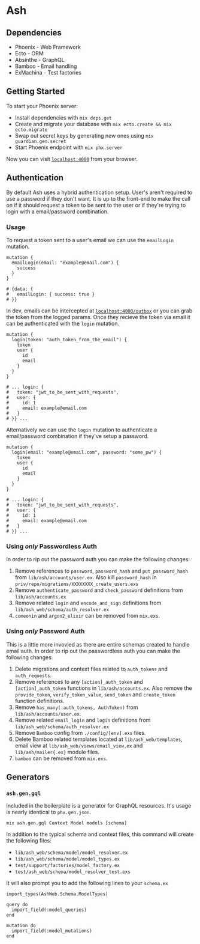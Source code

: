# Ash

## Dependencies
* Phoenix - Web Framework
* Ecto - ORM
* Absinthe - GraphQL
* Bamboo - Email handling
* ExMachina - Test factories

## Getting Started
To start your Phoenix server:

  * Install dependencies with `mix deps.get`
  * Create and migrate your database with `mix ecto.create && mix ecto.migrate`
  * Swap out secret keys by generating new ones using `mix guardian.gen.secret`
  * Start Phoenix endpoint with `mix phx.server`

Now you can visit [`localhost:4000`](http://localhost:4000) from your browser.

## Authentication
By default Ash uses a hybrid authentication setup. User's aren't required to use a password if they don't want. It is up to the front-end to make the call on if it should request a token to be sent to the user or if they're trying to login with a email/password combination.

### Usage
To request a token sent to a user's email we can use the `emailLogin` mutation.

    mutation {
      emailLogin(email: "example@email.com") {
        success
      }
    }

    # {data: { 
    #   emailLogin: { success: true }
    # }}

In dev, emails can be intercepted at [`localhost:4000/outbox`](http://localhost:4000/outbox) or you can grab the token from the logged params. Once they recieve the token via email it can be authenticated with the `login` mutation.

    mutation {
      login(token: "auth_token_from_the_email") {
        token
        user {
          id
          email
        }
      }
    }

    # ... login: {
    #   token: "jwt_to_be_sent_with_requests",
    #   user: {
    #     id: 1
    #     email: example@email.com
    #   }
    # }} ...

Alternatively we can use the `login` mutation to authenticate a email/password combination if they've setup a password.

    mutation {
      login(email: "example@email.com", password: "some_pw") {
        token
        user {
          id
          email
        }
      }
    }

    # ... login: {
    #   token: "jwt_to_be_sent_with_requests",
    #   user: {
    #     id: 1
    #     email: example@email.com
    #   }
    # }} ...

### Using _only_ **Passwordless** Auth
In order to rip out the password auth you can make the following changes:

1. Remove references to `password`, `password_hash` and `put_password_hash` from `lib/ash/accounts/user.ex`. Also kill `password_hash` in `priv/repo/migrations/XXXXXXXX_create_users.exs`
1. Remove `authenticate_password` and `check_password` definitions from `lib/ash/accounts.ex`
1. Remove related `login` and `encode_and_sign` definitions from `lib/ash_web/schema/auth_resolver.ex`
1. `comeonin` and `argon2_elixir` can be removed from `mix.exs`.

### Using _only_ **Password** Auth
This is a little more invovled as there are entire schemas created to handle email auth. In order to rip out the passwordless auth you can make the following changes:

1. Delete migrations and context files related to `auth_tokens` and `auth_requests`.
1. Remove references to any `[action]_auth_token` and `[action]_auth_token` functions in `lib/ash/accounts.ex`. Also remove the `provide_token`, `verify_token_value`, `send_token` and `create_token` function definitions.
1. Remove `has_many(:auth_tokens, AuthToken)` from `lib/ash/accounts/user.ex`.
1. Remove related  `email_login` and `login` definitions from `lib/ash_web/schema/auth_resolver.ex`
1. Remove `Bamboo` config from `./config/[env].exs` files.
1. Delete Bamboo related templates located at `lib/ash_web/templates`, email view at `lib/ash_web/views/email_view.ex` and `lib/ash/mailer{.ex}` module files.
1. `bamboo` can be removed from `mix.exs`.

## Generators

### `ash.gen.gql`
Included in the boilerplate is a generator for GraphQL resources. It's usage is nearly identical to `phx.gen.json`.

    mix ash.gen.gql Context Model models [schema]

In addition to the typical schema and context files, this command will create the following files:

* `lib/ash_web/schema/model/model_resolver.ex`
* `lib/ash_web/schema/model/model_types.ex`
* `test/support/factories/model_factory.ex`
* `test/ash_web/schema/model_resolver_test.exs`

It will also prompt you to add the following lines to your `schema.ex`

    import_types(AshWeb.Schema.ModelTypes)

    query do
      import_field(:model_queries)
    end

    mutation do
      import_field(:model_mutations)
    end

